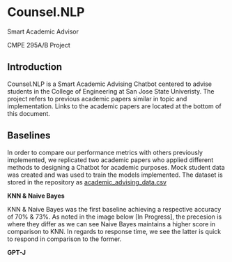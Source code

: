 # Counsel.NLP

Smart Academic Advisor 

CMPE 295A/B Project

## Introduction
Counsel.NLP is a Smart Academic Advising Chatbot centered to advise students in the College of Engineering at San Jose State Univeristy. The project refers to previous academic papers similar in topic and implementation. Links to the academic papers are located at the bottom of this document.

## Baselines
In order to compare our performance metrics with others previously implemented, we replicated two academic papers who applied different methods to designing a Chatbot for academic purposes. Mock student data was created and was used to train the models implemented. The dataset is stored in the repository as [academic_advising_data.csv](Baseline%20Experiment/Baseline%20Evaluation/academic_advising_data.csv)

**KNN & Naive Bayes**

KNN & Naive Bayes was the first baseline achieving a respective accuracy of 70% & 73%. As noted in the image below [In Progress], the precesion is where they differ as we can see Naive Bayes maintains a higher score in comparison to KNN. In regards to response time, we see the latter is quick to respond in comparison to the former.

**GPT-J**
